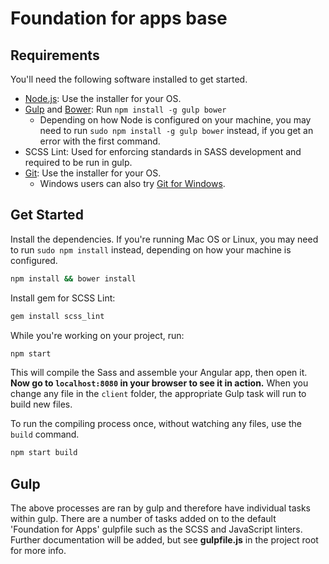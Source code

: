# Foundation for apps base

## Requirements

You'll need the following software installed to get started.

  - [Node.js](http://nodejs.org): Use the installer for your OS.
  - [Gulp](http://gulpjs.com/) and [Bower](http://bower.io): Run `npm install -g gulp bower`
    - Depending on how Node is configured on your machine, you may need to run `sudo npm install -g gulp bower` instead, if you get an error with the first command.
  - SCSS Lint: Used for enforcing standards in SASS development and required to be run in gulp.
  - [Git](http://git-scm.com/downloads): Use the installer for your OS.
    - Windows users can also try [Git for Windows](http://git-for-windows.github.io/).

## Get Started

Install the dependencies. If you're running Mac OS or Linux, you may need to run `sudo npm install` instead, depending on how your machine is configured.

```bash
npm install && bower install
```

Install gem for SCSS Lint:
```bash
gem install scss_lint
```

While you're working on your project, run:

```bash
npm start
```

This will compile the Sass and assemble your Angular app, then open it. **Now go to `localhost:8080` in your browser to see it in action.** When you change any file in the `client` folder, the appropriate Gulp task will run to build new files.

To run the compiling process once, without watching any files, use the `build` command.

```bash
npm start build
```

## Gulp

The above processes are ran by gulp and therefore have individual tasks within gulp. There are a number of tasks added on to the default 'Foundation for Apps' gulpfile such as the SCSS and JavaScript linters. Further documentation will be added, but see **gulpfile.js** in the project root for more info.

